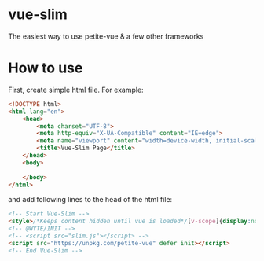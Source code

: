 # vue-slim
 The easiest way to use petite-vue & a few other frameworks

# How to use
First, create simple html file. For example:

```html
<!DOCTYPE html>
<html lang="en">
    <head>
        <meta charset="UTF-8">
        <meta http-equiv="X-UA-Compatible" content="IE=edge">
        <meta name="viewport" content="width=device-width, initial-scale=1.0">
        <title>Vue-Slim Page</title>
    </head>
    <body>
        
    </body>
</html>
```

and add following lines to the head of the html file:

```html
<!-- Start Vue-Slim -->
<style>/*Keeps content hidden until vue is loaded*/[v-scope]{display:none;}</style>
<!-- @WYTE/INIT -->
<!-- <script src="slim.js"></script> -->
<script src="https://unpkg.com/petite-vue" defer init></script>
<!-- End Vue-Slim -->
```